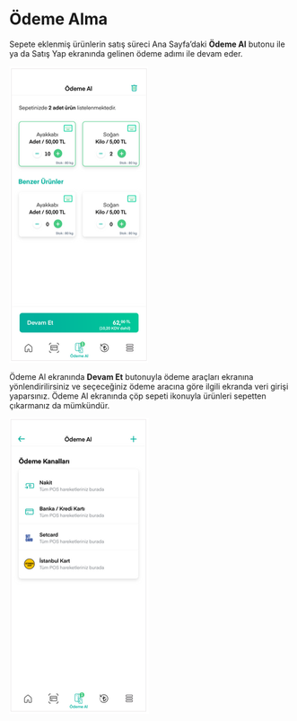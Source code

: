 # Ödeme Alma

Sepete eklenmiş ürünlerin satış süreci Ana Sayfa’daki **Ödeme Al** butonu ile ya da Satış Yap ekranında gelinen ödeme adımı ile devam eder.

![](../../.gitbook/assets/38%20%281%29.png)

Ödeme Al ekranında **Devam Et** butonuyla ödeme araçları ekranına yönlendirilirsiniz ve seçeceğiniz ödeme aracına göre ilgili ekranda veri girişi yaparsınız. Ödeme Al ekranında çöp sepeti ikonuyla ürünleri sepetten çıkarmanız da mümkündür.

![](../../.gitbook/assets/39.png)



